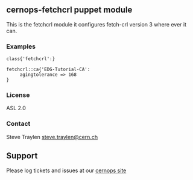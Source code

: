 ## cernops-fetchcrl puppet module

This is the fetchcrl module it configures fetch-crl version 3 where
ever it can.

### Examples

    class{'fetchcrl':}

    fetchcrl::ca{'EDG-Tutorial-CA':
         agingtolerance => 168
    }

### License
ASL 2.0

### Contact
Steve Traylen <steve.traylen@cern.ch>

## Support
Please log tickets and issues at our [cernops site](http://github.ch/cernops)
